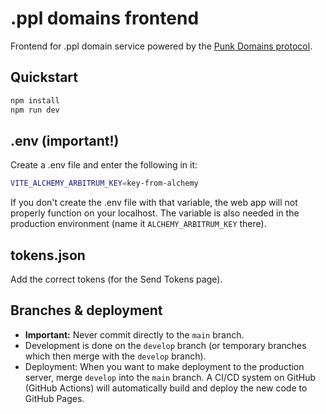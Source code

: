 # .ppl domains frontend

Frontend for .ppl domain service powered by the [Punk Domains protocol](https://punk.domains).

## Quickstart

```bash
npm install
npm run dev
```

## .env (important!)

Create a .env file and enter the following in it:

```bash
VITE_ALCHEMY_ARBITRUM_KEY=key-from-alchemy
```

If you don't create the .env file with that variable, the web app will not properly function on your localhost. The variable is also needed in the production environment (name it `ALCHEMY_ARBITRUM_KEY` there).

## tokens.json

Add the correct tokens (for the Send Tokens page).

## Branches & deployment

- **Important:** Never commit directly to the `main` branch.
- Development is done on the `develop` branch (or temporary branches which then merge with the `develop` branch).
- Deployment: When you want to make deployment to the production server, merge `develop` into the `main` branch. A CI/CD system on GitHub (GitHub Actions) will automatically build and deploy the new code to GitHub Pages.